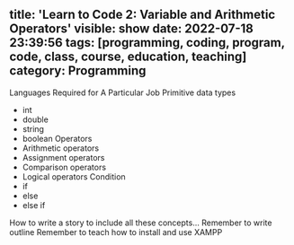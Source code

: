 title: 'Learn to Code 2: Variable and Arithmetic Operators'
visible: show
date: 2022-07-18 23:39:56
tags: [programming, coding, program, code, class, course, education, teaching]
category: Programming
---
Languages Required for A Particular Job
Primitive data types
- int
- double
- string
- boolean
Operators
- Arithmetic operators
- Assignment operators
- Comparison operators
- Logical operators
Condition
- if
- else
- else if

How to write a story to include all these concepts...
Remember to write outline
Remember to teach how to install and use XAMPP